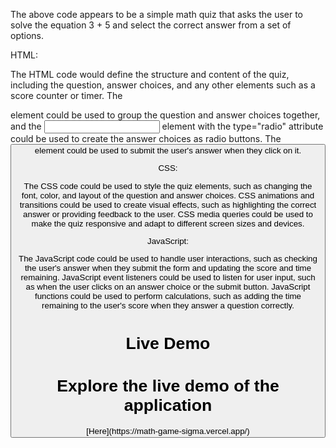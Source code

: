 The above code appears to be a simple math quiz that asks the user to solve the equation 3 + 5 and select the correct answer from a set of options.

HTML:

The HTML code would define the structure and content of the quiz, including the question, answer choices, and any other elements such as a score counter or timer.
The <form> element could be used to group the question and answer choices together, and the <input> element with the type="radio" attribute could be used to create the answer choices as radio buttons.
The <button> element could be used to submit the user's answer when they click on it.

CSS:

The CSS code could be used to style the quiz elements, such as changing the font, color, and layout of the question and answer choices.
CSS animations and transitions could be used to create visual effects, such as highlighting the correct answer or providing feedback to the user.
CSS media queries could be used to make the quiz responsive and adapt to different screen sizes and devices.

JavaScript:

The JavaScript code could be used to handle user interactions, such as checking the user's answer when they submit the form and updating the score and time remaining.
JavaScript event listeners could be used to listen for user input, such as when the user clicks on an answer choice or the submit button.
JavaScript functions could be used to perform calculations, such as adding the time remaining to the user's score when they answer a question correctly.

# Live Demo

<h1>Explore the live demo of the application </h1>[Here](https://math-game-sigma.vercel.app/)
 
